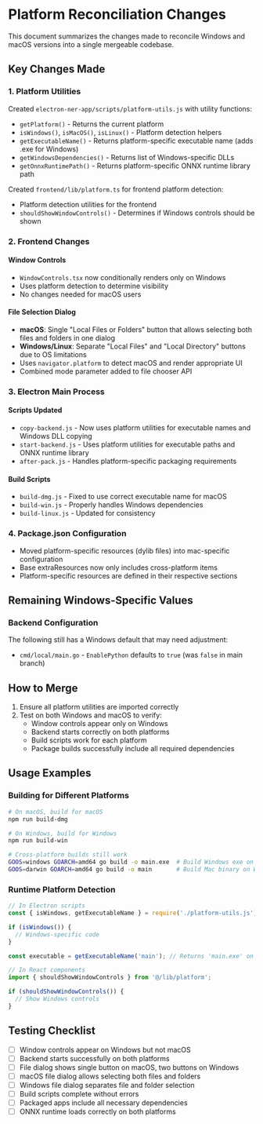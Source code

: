# Platform Reconciliation Changes

This document summarizes the changes made to reconcile Windows and macOS versions into a single mergeable codebase.

## Key Changes Made

### 1. Platform Utilities
Created `electron-ner-app/scripts/platform-utils.js` with utility functions:
- `getPlatform()` - Returns the current platform
- `isWindows()`, `isMacOS()`, `isLinux()` - Platform detection helpers
- `getExecutableName()` - Returns platform-specific executable name (adds .exe for Windows)
- `getWindowsDependencies()` - Returns list of Windows-specific DLLs
- `getOnnxRuntimePath()` - Returns platform-specific ONNX runtime library path

Created `frontend/lib/platform.ts` for frontend platform detection:
- Platform detection utilities for the frontend
- `shouldShowWindowControls()` - Determines if Windows controls should be shown

### 2. Frontend Changes

#### Window Controls
- `WindowControls.tsx` now conditionally renders only on Windows
- Uses platform detection to determine visibility
- No changes needed for macOS users

#### File Selection Dialog
- **macOS**: Single "Local Files or Folders" button that allows selecting both files and folders in one dialog
- **Windows/Linux**: Separate "Local Files" and "Local Directory" buttons due to OS limitations
- Uses `navigator.platform` to detect macOS and render appropriate UI
- Combined mode parameter added to file chooser API

### 3. Electron Main Process

#### Scripts Updated
- `copy-backend.js` - Now uses platform utilities for executable names and Windows DLL copying
- `start-backend.js` - Uses platform utilities for executable paths and ONNX runtime library
- `after-pack.js` - Handles platform-specific packaging requirements

#### Build Scripts
- `build-dmg.js` - Fixed to use correct executable name for macOS
- `build-win.js` - Properly handles Windows dependencies
- `build-linux.js` - Updated for consistency

### 4. Package.json Configuration
- Moved platform-specific resources (dylib files) into mac-specific configuration
- Base extraResources now only includes cross-platform items
- Platform-specific resources are defined in their respective sections

## Remaining Windows-Specific Values

### Backend Configuration
The following still has a Windows default that may need adjustment:
- `cmd/local/main.go` - `EnablePython` defaults to `true` (was `false` in main branch)

## How to Merge

1. Ensure all platform utilities are imported correctly
2. Test on both Windows and macOS to verify:
   - Window controls appear only on Windows
   - Backend starts correctly on both platforms
   - Build scripts work for each platform
   - Package builds successfully include all required dependencies

## Usage Examples

### Building for Different Platforms

```bash
# On macOS, build for macOS
npm run build-dmg

# On Windows, build for Windows
npm run build-win

# Cross-platform builds still work
GOOS=windows GOARCH=amd64 go build -o main.exe  # Build Windows exe on Mac
GOOS=darwin GOARCH=amd64 go build -o main       # Build Mac binary on Windows
```

### Runtime Platform Detection

```javascript
// In Electron scripts
const { isWindows, getExecutableName } = require('./platform-utils.js');

if (isWindows()) {
  // Windows-specific code
}

const executable = getExecutableName('main'); // Returns 'main.exe' on Windows, 'main' elsewhere
```

```typescript
// In React components
import { shouldShowWindowControls } from '@/lib/platform';

if (shouldShowWindowControls()) {
  // Show Windows controls
}
```

## Testing Checklist

- [ ] Window controls appear on Windows but not macOS
- [ ] Backend starts successfully on both platforms
- [ ] File dialog shows single button on macOS, two buttons on Windows
- [ ] macOS file dialog allows selecting both files and folders
- [ ] Windows file dialog separates file and folder selection
- [ ] Build scripts complete without errors
- [ ] Packaged apps include all necessary dependencies
- [ ] ONNX runtime loads correctly on both platforms